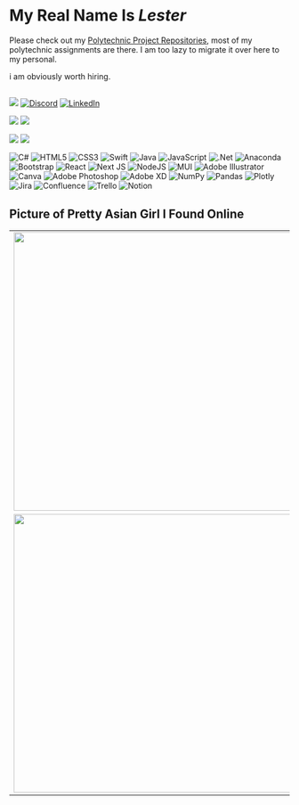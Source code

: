  # My Real Name Is _Lester_

Please check out my [Polytechnic Project Repositories](https://github.com/s10208233), most of my polytechnic assignments are there. I am too lazy to migrate it over here to my personal.

i am obviously worth hiring.

##
[![](https://visitcount.itsvg.in/api?id=leicester70&icon=5&color=9)](https://visitcount.itsvg.in)
[![Discord](https://img.shields.io/badge/Discord-%237289DA.svg?logo=discord&logoColor=white)](https://discord.gg/https://discord.gg/PQzZx74yK5) [![LinkedIn](https://img.shields.io/badge/LinkedIn-%230077B5.svg?logo=linkedin&logoColor=white)](https://linkedin.com/in/lester-cheong-a29a4a209)

![](https://quotes-github-readme.vercel.app/api?type=vertical&theme=tokyonight) 
![](https://github-readme-stats.vercel.app/api/top-langs/?username=leicester70&theme=dark&hide_border=true&include_all_commits=false&count_private=false&layout=compact) 

 ![](https://github-readme-streak-stats.herokuapp.com/?user=leicester70&theme=dark&hide_border=true) 
 ![](https://github-readme-stats.vercel.app/api?username=leicester70&theme=dark&hide_border=true&include_all_commits=false&count_private=false)

![C#](https://img.shields.io/badge/c%23-%23239120.svg?style=for-the-badge&logo=c-sharp&logoColor=white) ![HTML5](https://img.shields.io/badge/html5-%23E34F26.svg?style=for-the-badge&logo=html5&logoColor=white) ![CSS3](https://img.shields.io/badge/css3-%231572B6.svg?style=for-the-badge&logo=css3&logoColor=white) ![Swift](https://img.shields.io/badge/swift-F54A2A?style=for-the-badge&logo=swift&logoColor=white) ![Java](https://img.shields.io/badge/java-%23ED8B00.svg?style=for-the-badge&logo=java&logoColor=white) ![JavaScript](https://img.shields.io/badge/javascript-%23323330.svg?style=for-the-badge&logo=javascript&logoColor=%23F7DF1E) ![.Net](https://img.shields.io/badge/.NET-5C2D91?style=for-the-badge&logo=.net&logoColor=white) ![Anaconda](https://img.shields.io/badge/Anaconda-%2344A833.svg?style=for-the-badge&logo=anaconda&logoColor=white) ![Bootstrap](https://img.shields.io/badge/bootstrap-%23563D7C.svg?style=for-the-badge&logo=bootstrap&logoColor=white) ![React](https://img.shields.io/badge/react-%2320232a.svg?style=for-the-badge&logo=react&logoColor=%2361DAFB) ![Next JS](https://img.shields.io/badge/Next-black?style=for-the-badge&logo=next.js&logoColor=white) ![NodeJS](https://img.shields.io/badge/node.js-6DA55F?style=for-the-badge&logo=node.js&logoColor=white) ![MUI](https://img.shields.io/badge/MUI-%230081CB.svg?style=for-the-badge&logo=material-ui&logoColor=white) ![Adobe Illustrator](https://img.shields.io/badge/adobeillustrator-%23FF9A00.svg?style=for-the-badge&logo=adobeillustrator&logoColor=white) ![Canva](https://img.shields.io/badge/Canva-%2300C4CC.svg?style=for-the-badge&logo=Canva&logoColor=white) ![Adobe Photoshop](https://img.shields.io/badge/adobephotoshop-%2331A8FF.svg?style=for-the-badge&logo=adobephotoshop&logoColor=white) ![Adobe XD](https://img.shields.io/badge/Adobe%20XD-470137?style=for-the-badge&logo=Adobe%20XD&logoColor=#FF61F6) ![NumPy](https://img.shields.io/badge/numpy-%23013243.svg?style=for-the-badge&logo=numpy&logoColor=white) ![Pandas](https://img.shields.io/badge/pandas-%23150458.svg?style=for-the-badge&logo=pandas&logoColor=white) ![Plotly](https://img.shields.io/badge/Plotly-%233F4F75.svg?style=for-the-badge&logo=plotly&logoColor=white) ![Jira](https://img.shields.io/badge/jira-%230A0FFF.svg?style=for-the-badge&logo=jira&logoColor=white) ![Confluence](https://img.shields.io/badge/confluence-%23172BF4.svg?style=for-the-badge&logo=confluence&logoColor=white) ![Trello](https://img.shields.io/badge/Trello-%23026AA7.svg?style=for-the-badge&logo=Trello&logoColor=white) ![Notion](https://img.shields.io/badge/Notion-%23000000.svg?style=for-the-badge&logo=notion&logoColor=white)

## Picture of Pretty Asian Girl I Found Online
<table>
<tr>
 <td><img src="https://scontent.fsin3-1.fna.fbcdn.net/v/t39.30808-6/248441325_1528422860867521_5664265200667522874_n.jpg?_nc_cat=101&ccb=1-7&_nc_sid=8bfeb9&_nc_ohc=QJamAEgyh44AX-KfgCl&_nc_ht=scontent.fsin3-1.fna&oh=00_AfC6sD0emgV7tDvsP5YnIppjxpuY_OJHANEqQ7j1XlHuOw&oe=64238F30" width="500"/></td>
 <td><img src="https://scontent.fsin3-1.fna.fbcdn.net/v/t39.30808-6/247138706_1528422810867526_5681702947317744443_n.jpg?_nc_cat=107&ccb=1-7&_nc_sid=8bfeb9&_nc_ohc=fnjxusZX5zkAX-3TWVe&_nc_ht=scontent.fsin3-1.fna&oh=00_AfDZZht8SX_8lEDi5gUB_GSv8mqk0sgHuHhgEVPFSlNwMA&oe=642241E0" width="500"/></td>
</tr>
<tr>
 <td><img src="https://scontent.fsin3-1.fna.fbcdn.net/v/t39.30808-6/248814415_1528422990867508_4066601661239911617_n.jpg?_nc_cat=107&ccb=1-7&_nc_sid=8bfeb9&_nc_ohc=zkApn4vYVewAX_fjCxE&_nc_oc=AQmtoO72_4gNxZzsKSocOud_-8AjvqvMXICWbaAdi635pdH7xIw3SxW69e_PQtLoplg&_nc_ht=scontent.fsin3-1.fna&oh=00_AfAbTUS8Ao5rRfPdvMh6ZK6hyqReOcjx-y9ht4KqTCgoWw&oe=6423B63E" width="500"/></td>
 <td>
  
<img src="https://scontent.fsin3-1.fna.fbcdn.net/v/t39.30808-6/248816419_1528422954200845_6462593714384698693_n.jpg?_nc_cat=105&ccb=1-7&_nc_sid=8bfeb9&_nc_ohc=1vC20DKF-zoAX9tTqi0&_nc_ht=scontent.fsin3-1.fna&oh=00_AfB_ZrCJkj1pb2VXXNc-9eYXMik-bPn5oIZdw5VfHX_tig&oe=642384C3" width="500"/>

 </td>
</tr>
</table>




<!--
Proudly created with GPRM ( https://gprm.itsvg.in )
I did absoutely nothing
-->
